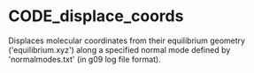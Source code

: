 # CODE_displace_coords

Displaces molecular coordinates from their equilibrium geometry ('equilibrium.xyz') along a specified normal mode defined by 'normalmodes.txt' (in g09 log file format).

